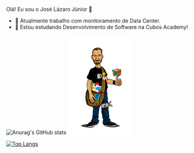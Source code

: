 Olá! Eu sou o José Lázaro Júnior 👋

<!--
**joselazarojunior/joselazarojunior** is a ✨ _special_ ✨ repository because its `README.md` (this file) appears on your GitHub profile.
Here are some ideas to get you started:
-->
- 🔭 Atualmente trabalho com monitoramento de Data Center.
- 🌱 Estou estudando Desenvolvimento de Software na Cubos Academy!

![Anurag's GitHub stats](https://github-readme-stats.vercel.app/api?username=joselazarojunior&count_private=true&show_icons=true&theme=radical)![alt text](https://github.com/joselazarojunior/joselazarojunior/blob/main/avatar_github.png "avatar")

[![Top Langs](https://github-readme-stats.vercel.app/api/top-langs/?username=joselazarojunior)](https://github.com/joselazarojunior/github-readme-stats)


